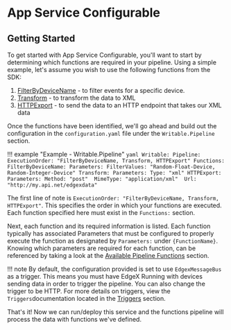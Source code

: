 # App Service Configurable
## Getting Started

To get started with App Service Configurable, you'll want to start by determining which functions are required in your pipeline. Using a simple example, let's assume you wish to use the following functions from the SDK:

1. [FilterByDeviceName](../details/AvailablePipelineFunctions/#filterbydevicename) -  to filter events for a specific device.
2. [Transform](../details/AvailablePipelineFunctions/#transform) - to transform the data to XML
3. [HTTPExport](../details/AvailablePipelineFunctions/#httpexport) - to send the data to an HTTP endpoint that takes our XML data   

Once the functions have been identified, we'll go ahead and build out the configuration in the `configuration.yaml` file under the `Writable.Pipeline` section.

!!! example "Example - Writable.Pipeline"
    ```yaml
    Writable:
      Pipeline:
        ExecutionOrder: "FilterByDeviceName, Transform, HTTPExport"
        Functions:
          FilterByDeviceName:
            Parameters:
              FilterValues: "Random-Float-Device, Random-Integer-Device"
          Transform:
            Parameters:
              Type: "xml"
          HTTPExport:
            Parameters:
              Method: "post" 
              MimeType: "application/xml" 
              Url: "http://my.api.net/edgexdata"
    ```

The first line of note is `ExecutionOrder: "FilterByDeviceName, Transform, HTTPExport"`. This specifies the order in which your functions are executed. Each function specified here must exist in the `Functions:` section. 

Next, each function and its required information is listed. Each function typically has associated Parameters that must be configured to properly execute the function as designated by `Parameters:` under `{FunctionName}`. Knowing which parameters are required for each function, can be referenced by taking a look at the [Available Pipeline Functions](../details/AvailablePipelineFunctions) section.

!!! note
    By default, the configuration provided is set to use `EdgexMessageBus` as a trigger. This means you must have EdgeX Running with devices sending data in order to trigger the pipeline. You can also change the trigger to be HTTP. For more details on triggers, view the `Triggers`documentation located in the [Triggers](../../sdk/details/Triggers.md) section.

That's it! Now we can run/deploy this service and the functions pipeline will process the data with functions we've defined.
